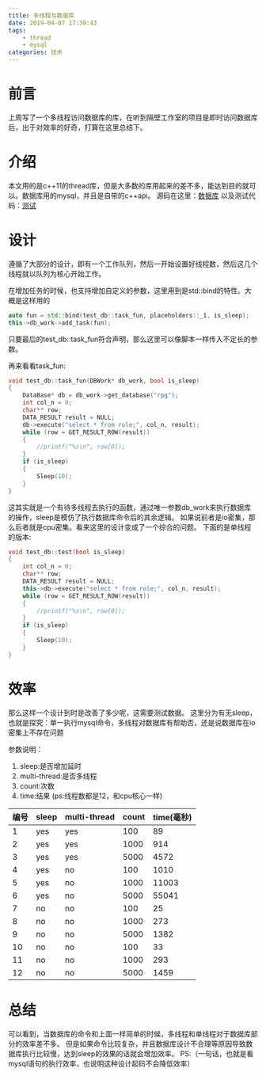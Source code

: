 ```yaml
---
title: 多线程与数据库
date: 2019-04-07 17:39:43
tags: 
	- thread
	- mysql
categories: 技术
---
```

# 前言
上周写了一个多线程访问数据库的库，在听到隔壁工作室的项目是即时访问数据库后，出于对效率的好奇，打算在这里总结下。
<!-- more -->

# 介绍
本文用的是c++11的thread库，但是大多数的库用起来的差不多，能达到目的就可以。数据库用的mysql，并且是自带的c++api。
源码在这里：[数据库](https://github.com/zzqboy/rpg/blob/master/rpg/rpg/db_work.h)
以及测试代码：[测试](https://github.com/zzqboy/rpg/blob/master/rpg/rpg/test_db.cpp)

# 设计
遵循了大部分的设计，即有一个工作队列，然后一开始设置好线程数，然后这几个线程就以队列为核心开始工作。

在增加任务的时候，也支持增加自定义的参数，这里用到是std::bind的特性。大概是这样用的
```c++
auto fun = std::bind(test_db::task_fun, placeholders::_1, is_sleep);
this->db_work->add_task(fun);
```
只要最后的test_db::task_fun符合声明，那么这里可以像脚本一样传入不定长的参数。

再来看看task_fun:
```c++
void test_db::task_fun(DBWork* db_work, bool is_sleep)
{
	DataBase* db = db_work->get_database("rpg");
	int col_n = 0;
	char** row;
	DATA_RESULT result = NULL;
	db->execute("select * from role;", col_n, result);
	while (row = GET_RESULT_ROW(result))
	{
		//printf("%s\n", row[0]);
	}
	if (is_sleep)
	{
		Sleep(10);
	}
}
```
这其实就是一个有待多线程去执行的函数，通过唯一参数db_work来执行数据库的操作，sleep是模仿了执行数据库命令后的其余逻辑。
如果说前者是io密集，那么后者就是cpu密集。看来这里的设计变成了一个综合的问题。
下面的是单线程的版本:
```c++
void test_db::test(bool is_sleep)
{
	int col_n = 0;
	char** row;
	DATA_RESULT result = NULL;
	this->db->execute("select * from role;", col_n, result);
	while (row = GET_RESULT_ROW(result))
	{
		//printf("%s\n", row[0]);
	}
	if (is_sleep)
	{
		Sleep(10);
	}
}
```

# 效率
那么这样一个设计到时是改善了多少呢，这需要测试数据。
这里分为有无sleep，也就是探究：单一执行mysql命令，多线程对数据库有帮助否，还是说数据库在io密集上不存在问题

参数说明：
1. sleep:是否增加延时
2. multi-thread:是否多线程
3. count:次数
4. time:结果
(ps:线程数都是12，和cpu核心一样)

|编号|sleep|multi-thread|count|time(毫秒)|
|---|---|---|---|---|
|1|yes|yes|100|89|
|2|yes|yes|1000|914|
|3|yes|yes|5000|4572|
|4|yes|no|100|1010|
|5|yes|no|1000|11003|
|6|yes|no|5000|55041|
|7|no|no|100|25|
|8|no|no|1000|273|
|9|no|no|5000|1382|
|10|no|no|100|33|
|11|no|no|1000|293|
|12|no|no|5000|1459|

# 总结
可以看到，当数据库的命令和上面一样简单的时候，多线程和单线程对于数据库部分的效率差不多。
但是如果命令比较复杂，并且数据库设计不合理等原因导致数据库执行比较慢，达到sleep的效果的话就会增加效率。
PS:（一句话，也就是看mysql语句的执行效率，也说明这种设计起码不会降低效率）